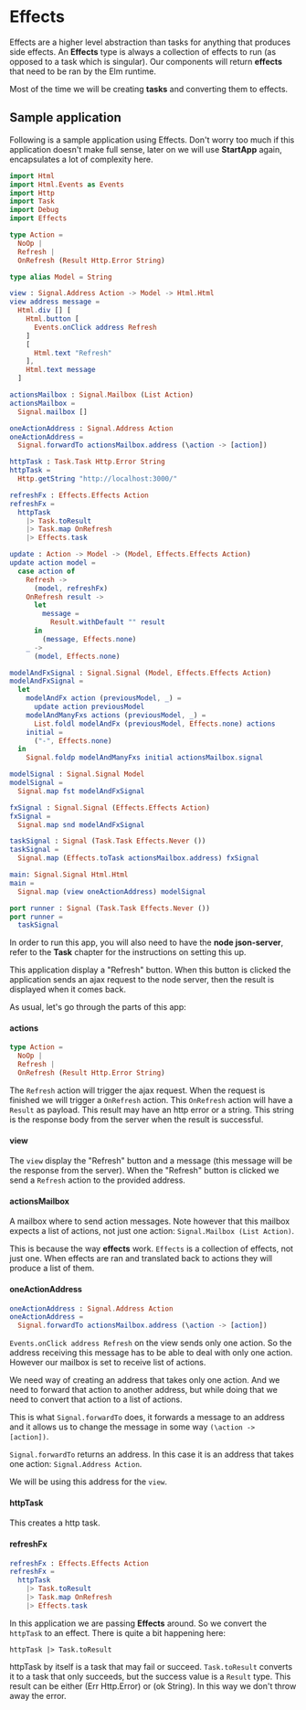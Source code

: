 # Effects

Effects are a higher level abstraction than tasks for anything that produces side effects. An __Effects__ type is always a collection of effects to run (as opposed to a task which is singular). Our components will return __effects__ that need to be ran by the Elm runtime. 

Most of the time we will be creating __tasks__ and converting them to effects.

## Sample application

Following is a sample application using Effects. Don't worry too much if this application doesn't make full sense, later on we will use __StartApp__ again, encapsulates a lot of complexity here.

```elm
import Html
import Html.Events as Events
import Http
import Task
import Debug
import Effects

type Action =
  NoOp |
  Refresh |
  OnRefresh (Result Http.Error String)

type alias Model = String

view : Signal.Address Action -> Model -> Html.Html
view address message =  
  Html.div [] [
    Html.button [
      Events.onClick address Refresh
    ]
    [
      Html.text "Refresh"
    ],
    Html.text message
  ]

actionsMailbox : Signal.Mailbox (List Action)
actionsMailbox =
  Signal.mailbox []

oneActionAddress : Signal.Address Action
oneActionAddress =
  Signal.forwardTo actionsMailbox.address (\action -> [action])

httpTask : Task.Task Http.Error String
httpTask =
  Http.getString "http://localhost:3000/"

refreshFx : Effects.Effects Action
refreshFx =
  httpTask
    |> Task.toResult
    |> Task.map OnRefresh
    |> Effects.task

update : Action -> Model -> (Model, Effects.Effects Action)
update action model =
  case action of
    Refresh ->
      (model, refreshFx)
    OnRefresh result ->
      let
        message =
          Result.withDefault "" result
      in
        (message, Effects.none)
    _ ->
      (model, Effects.none)

modelAndFxSignal : Signal.Signal (Model, Effects.Effects Action)
modelAndFxSignal =
  let
    modelAndFx action (previousModel, _) =
      update action previousModel
    modelAndManyFxs actions (previousModel, _) =
      List.foldl modelAndFx (previousModel, Effects.none) actions
    initial =
      ("-", Effects.none)
  in
    Signal.foldp modelAndManyFxs initial actionsMailbox.signal

modelSignal : Signal.Signal Model
modelSignal =
  Signal.map fst modelAndFxSignal

fxSignal : Signal.Signal (Effects.Effects Action)
fxSignal =
  Signal.map snd modelAndFxSignal

taskSignal : Signal (Task.Task Effects.Never ())
taskSignal =
  Signal.map (Effects.toTask actionsMailbox.address) fxSignal

main: Signal.Signal Html.Html
main =
  Signal.map (view oneActionAddress) modelSignal

port runner : Signal (Task.Task Effects.Never ())
port runner =
  taskSignal
```

In order to run this app, you will also need to have the __node json-server__, refer to the __Task__ chapter for the instructions on setting this up.

This application display a "Refresh" button. When this button is clicked the application sends an ajax request to the node server, then the result is displayed when it comes back.

As usual, let's go through the parts of this app:

#### actions

```elm
type Action =
  NoOp |
  Refresh |
  OnRefresh (Result Http.Error String)
```

The `Refresh` action will trigger the ajax request.
When the request is finished we will trigger a `OnRefresh` action. This `OnRefresh` action will have a `Result` as payload. This result may have an http error or a string. This string is the response body from the server when the result is successful.

#### view

The `view` display the "Refresh" button and a message (this message will be the response from the server). When the "Refresh" button is clicked we send a `Refresh` action to the provided address.

#### actionsMailbox

A mailbox where to send action messages. Note however that this mailbox expects a list of actions, not just one action: `Signal.Mailbox (List Action)`.

This is because the way __effects__ work. `Effects` is a collection of effects, not just one. When effects are ran and translated back to actions they will produce a list of them.

#### oneActionAddress

```elm
oneActionAddress : Signal.Address Action
oneActionAddress =
  Signal.forwardTo actionsMailbox.address (\action -> [action])
```

`Events.onClick address Refresh` on the view sends only one action. So the address receiving this message has to be able to deal with only one action. However our mailbox is set to receive list of actions.

We need way of creating an address that takes only one action. And we need to forward that action to another address, but while doing that we need to convert that action to a list of actions.

This is what `Signal.forwardTo` does, it forwards a message to an address and it allows us to change the message in some way `(\action -> [action])`.

`Signal.forwardTo` returns an address. In this case it is an address that takes one action: `Signal.Address Action`.

We will be using this address for the `view`.

#### httpTask

This creates a http task.

#### refreshFx

```elm
refreshFx : Effects.Effects Action
refreshFx =
  httpTask
    |> Task.toResult
    |> Task.map OnRefresh
    |> Effects.task
```

In this application we are passing __Effects__ around. So we convert the `httpTask` to an effect. There is quite a bit happening here:

`httpTask |> Task.toResult`

httpTask by itself is a task that may fail or succeed. `Task.toResult` converts it to a task that only succeeds, but the success value is a `Result` type. This result can be either (Err Http.Error) or (ok String). In this way we don't throw away the error.

